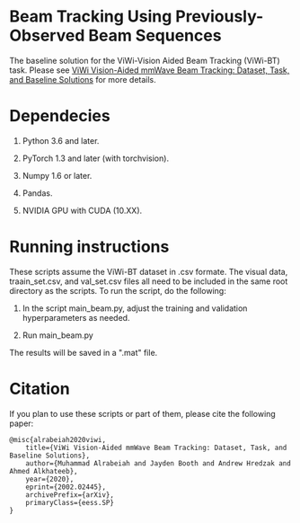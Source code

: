 # Beam Tracking Using Previously-Observed Beam Sequences
The baseline solution for the ViWi-Vision Aided Beam Tracking (ViWi-BT) task. Please see [ViWi Vision-Aided mmWave Beam Tracking: Dataset, Task, and Baseline Solutions](https://arxiv.org/abs/2002.02445) for more details.

# Dependecies
1) Python 3.6 and later.

2) PyTorch 1.3 and later (with torchvision).

3) Numpy 1.6 or later.

4) Pandas.

5) NVIDIA GPU with CUDA (10.XX).

# Running instructions
These scripts assume the ViWi-BT dataset in .csv formate. The visual data, traain_set.csv, and val_set.csv files all need to be included in the same root directory as the scripts. To run the script, do the following:

1) In the script main_beam.py, adjust the training and validation hyperparameters as needed.

2) Run main_beam.py

The results will be saved in a ".mat" file.

# Citation
If you plan to use these scripts or part of them, please cite the following paper:
```
@misc{alrabeiah2020viwi,
    title={ViWi Vision-Aided mmWave Beam Tracking: Dataset, Task, and Baseline Solutions},
    author={Muhammad Alrabeiah and Jayden Booth and Andrew Hredzak and Ahmed Alkhateeb},
    year={2020},
    eprint={2002.02445},
    archivePrefix={arXiv},
    primaryClass={eess.SP}
}
```
